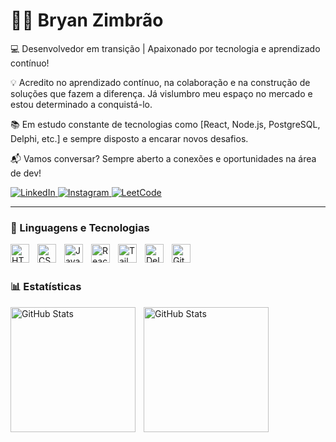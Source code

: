 # 👨‍💻 Bryan Zimbrão

💻 Desenvolvedor em transição | Apaixonado por tecnologia e aprendizado contínuo!  

💡 Acredito no aprendizado contínuo, na colaboração e na construção de soluções que fazem a diferença. Já vislumbro meu espaço no mercado e estou determinado a conquistá-lo.  

📚 Em estudo constante de tecnologias como [React, Node.js, PostgreSQL, Delphi, etc.] e sempre disposto a encarar novos desafios.  

📬 Vamos conversar? Sempre aberto a conexões e oportunidades na área de dev!  
<p align="left">
    <a href="https://www.linkedin.com/in/bryan-zimbr%C3%A3o-32402619b/" target="_blank">
        <img 
            alt="LinkedIn" 
            title="Me acompanhe no LinkedIn" 
            src="https://img.shields.io/badge/LinkedIn-0077B5?style=for-the-badge&logo=linkedin&logoColor=white"
        />
    </a>
    <a href="https://www.instagram.com/bry4n_zimbr4o?igsh=azJkc2h0bTdlZDVu&utm_source=qr" target="_blank">
        <img 
            alt="Instagram" 
            title="Me acompanhe no Instagram" 
            src="https://img.shields.io/badge/Instagram-E4405F?style=for-the-badge&logo=instagram&logoColor=white"
        />
    </a>
    <a href="https://leetcode.com/u/BryanDSLL/" target="_blank">
        <img 
            alt="LeetCode" 
            title="Meu LeetCode" 
            src="https://img.shields.io/badge/-LeetCode-FFA116?style=for-the-badge&logo=LeetCode&logoColor=black"
        />
    </a>
</p>

---

### 🤖 Linguagens e Tecnologias

<img 
    align="left" 
    alt="HTML"
    title="HTML" 
    width="30px" 
    style="padding-right: 10px;" 
    src="https://cdn.jsdelivr.net/gh/devicons/devicon@latest/icons/html5/html5-original.svg" 
/>
<img 
    align="left" 
    alt="CSS" 
    title="CSS"
    width="30px" 
    style="padding-right: 10px;" 
    src="https://cdn.jsdelivr.net/gh/devicons/devicon@latest/icons/css3/css3-original.svg" 
/>
<img 
    align="left" 
    alt="JavaScript" 
    title="JavaScript"
    width="30px" 
    style="padding-right: 10px;" 
    src="https://cdn.jsdelivr.net/gh/devicons/devicon@latest/icons/javascript/javascript-original.svg" 
/>
<img 
    align="left" 
    alt="React"
    title="React" 
    width="30px" 
    style="padding-right: 10px;" 
    src="https://cdn.jsdelivr.net/gh/devicons/devicon@latest/icons/react/react-original.svg" 
/>
<img 
    align="left" 
    alt="Tailwind" 
    title="Tailwind"
    width="30px" 
    style="padding-right: 10px;" 
    src="https://cdn.jsdelivr.net/gh/devicons/devicon@latest/icons/tailwindcss/tailwindcss-original.svg" 
/>
<img 
    align="left" 
    alt="Delphi" 
    title="Delphi"
    width="30px" 
    style="padding-right: 10px;" 
    src="https://cdn.jsdelivr.net/gh/BryanDSLL/Arquivos_estudo@main/Loja%20de%20Eletr%C3%B4nicos%20HTML%20e%20CSS/IMG/Logo%20Delphi.png" 
/>
<img 
    align="left" 
    alt="Git" 
    title="Git"
    width="30px" 
    style="padding-right: 10px;" 
    src="https://cdn.jsdelivr.net/gh/devicons/devicon@latest/icons/git/git-original.svg" 
/>


<br/>
<br/>

### 📊 Estatísticas

<p>
  <img 
    align="left" 
    alt="GitHub Stats" 
    height="200" 
    style="padding-right: 10px;" 
    src="https://github-readme-stats.vercel.app/api?username=BryanDSLL&show_icons=true&theme=tokyonight&include_all_commits=true&locale=pt-br" 
  />

<img 
      align="left" 
      alt="GitHub Stats" 
      height="200" 
      src="https://github-readme-stats.vercel.app/api/top-langs/?username=BryanDSLL&theme=tokyonight&layout=compact&custom_title=Tecnologias&langs_count=9" 
  />

</p>
